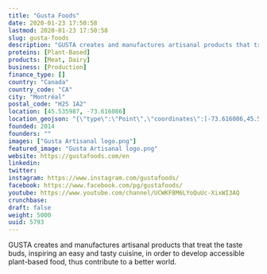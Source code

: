 ```yaml
---
title: "Gusta Foods"
date: 2020-01-23 17:50:58
lastmod: 2020-01-23 17:50:58
slug: gusta-foods
description: "GUSTA creates and manufactures artisanal products that treat the taste buds, inspiring an easy and tasty cuisine, in order to develop accessible plant-based food, thus contribute to a better world."
proteins: [Plant-Based]
products: [Meat, Dairy]
business: [Production]
finance_type: []
country: "Canada"
country_code: "CA"
city: "Montréal"
postal_code: "H2S 1A2"
location: [45.535987, -73.616086]
location_geojson: "{\"type\":\"Point\",\"coordinates\":[-73.616086,45.535987]}"
founded: 2014
founders: ""
images: ["Gusta Artisanal logo.png"]
featured_image: "Gusta Artisanal logo.png"
website: https://gustafoods.com/en
linkedin: 
twitter: 
instagram: https://www.instagram.com/gustafoods/
facebook: https://www.facebook.com/pg/gustafoods/
youtube: https://www.youtube.com/channel/UCWKF8M6LYoQuUc-XixWI3AQ
crunchbase: 
draft: false
weight: 5000
uuid: 5793
---
```

GUSTA creates and manufactures artisanal products that treat the taste buds, inspiring an easy and tasty cuisine, in order to develop accessible plant-based food, thus contribute to a better world.
